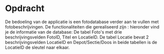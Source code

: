 # Opdracht
De bedoeling van de applicatie is een fotodatabase verder aan te vullen met fotobeschrijvingen.
De functionaliteiten die gerealiseerd zijn :
hieronder vind je de informatie van de database:
De tabel Foto's met drie beschrijvingsvelden FotoID, Titel en LocatieID.
De tabel Locatie bevat 2 beschrijvingsvelden LocatieID en Depot/Sectie/Doos
in beide tabellen is de LocatieID de sleutel naar elkaar. 
